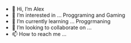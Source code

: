- 👋 Hi, I’m Alex
- 👀 I’m interested in ... Proggraming and Gaming
- 🌱 I’m currently learning ... Proggrmaning
- 💞️ I’m looking to collaborate on ...
- 📫 How to reach me ...

<!---
Alexsito2006/Alexsito2006 is a ✨ special ✨ repository because its `README.md` (this file) appears on your GitHub profile.
You can click the Preview link to take a look at your changes.
--->
